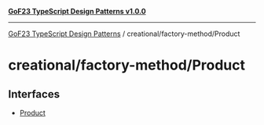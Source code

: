 [**GoF23 TypeScript Design Patterns v1.0.0**](../../../README.md)

***

[GoF23 TypeScript Design Patterns](../../../README.md) / creational/factory-method/Product

# creational/factory-method/Product

## Interfaces

- [Product](interfaces/Product.md)
